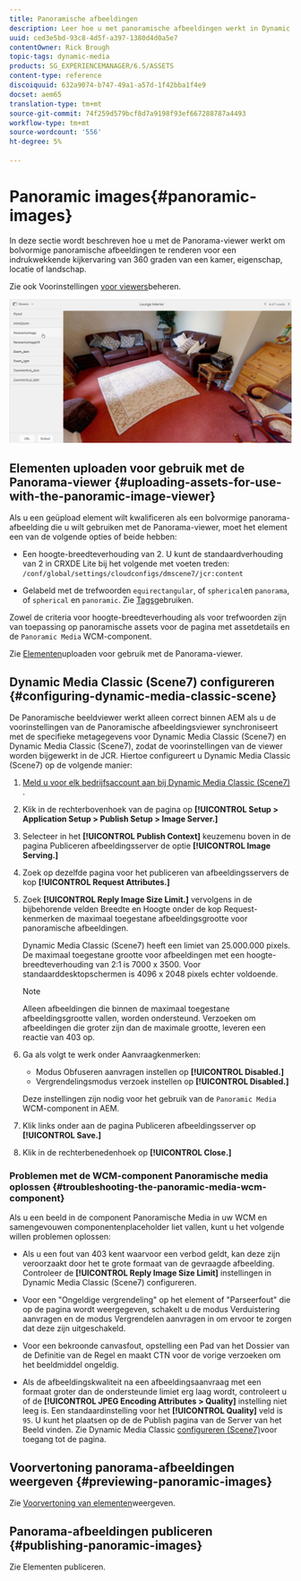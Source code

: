 ```yaml
---
title: Panoramische afbeeldingen
description: Leer hoe u met panoramische afbeeldingen werkt in Dynamic Media.
uuid: ced3e5bd-93c8-4d5f-a397-1380d4d0a5e7
contentOwner: Rick Brough
topic-tags: dynamic-media
products: SG_EXPERIENCEMANAGER/6.5/ASSETS
content-type: reference
discoiquuid: 632a9074-b747-49a1-a57d-1f42bba1f4e9
docset: aem65
translation-type: tm+mt
source-git-commit: 74f259d579bcf8d7a9198f93ef667288787a4493
workflow-type: tm+mt
source-wordcount: '556'
ht-degree: 5%

---
```



# Panoramic images{#panoramic-images}

In deze sectie wordt beschreven hoe u met de Panorama-viewer werkt om bolvormige panoramische afbeeldingen te renderen voor een indrukwekkende kijkervaring van 360 graden van een kamer, eigenschap, locatie of landschap.

Zie ook Voorinstellingen [voor viewers](/help/assets/managing-viewer-presets.md)beheren.

![panoramic-image2](assets/panoramic-image2.png)

## Elementen uploaden voor gebruik met de Panorama-viewer {#uploading-assets-for-use-with-the-panoramic-image-viewer}

Als u een geüpload element wilt kwalificeren als een bolvormige panorama-afbeelding die u wilt gebruiken met de Panorama-viewer, moet het element een van de volgende opties of beide hebben:

* Een hoogte-breedteverhouding van 2.
U kunt de standaardverhouding van 2 in CRXDE Lite bij het volgende met voeten treden:
   `/conf/global/settings/cloudconfigs/dmscene7/jcr:content`

* Gelabeld met de trefwoorden `equirectangular`, of `spherical`en `panorama`, of `spherical` en `panoramic`. Zie [Tags](/help/sites-authoring/tags.md)gebruiken.

Zowel de criteria voor hoogte-breedteverhouding als voor trefwoorden zijn van toepassing op panoramische assets voor de pagina met assetdetails en de `Panoramic Media` WCM-component.

Zie [Elementen](/help/assets/managing-assets-touch-ui.md#uploading-assets)uploaden voor gebruik met de Panorama-viewer.

## Dynamic Media Classic (Scene7) configureren {#configuring-dynamic-media-classic-scene}

De Panoramische beeldviewer werkt alleen correct binnen AEM als u de voorinstellingen van de Panoramische afbeeldingsviewer synchroniseert met de specifieke metagegevens voor Dynamic Media Classic (Scene7) en Dynamic Media Classic (Scene7), zodat de voorinstellingen van de viewer worden bijgewerkt in de JCR. Hiertoe configureert u Dynamic Media Classic (Scene7) op de volgende manier:

1. [Meld u voor elk bedrijfsaccount aan bij Dynamic Media Classic (Scene7)](https://www.adobe.com/marketing-cloud/experience-manager/scene7-login.html) .

1. Klik in de rechterbovenhoek van de pagina op **[!UICONTROL Setup > Application Setup > Publish Setup > Image Server.]**
1. Selecteer in het **[!UICONTROL Publish Context]** keuzemenu boven in de pagina Publiceren afbeeldingsserver de optie **[!UICONTROL Image Serving.]**

1. Zoek op dezelfde pagina voor het publiceren van afbeeldingsservers de kop **[!UICONTROL Request Attributes.]**
1. Zoek **[!UICONTROL Reply Image Size Limit.]** vervolgens in de bijbehorende velden Breedte en Hoogte onder de kop Request-kenmerken de maximaal toegestane afbeeldingsgrootte voor panoramische afbeeldingen.

   Dynamic Media Classic (Scene7) heeft een limiet van 25.000.000 pixels. De maximaal toegestane grootte voor afbeeldingen met een hoogte-breedteverhouding van 2:1 is 7000 x 3500. Voor standaarddesktopschermen is 4096 x 2048 pixels echter voldoende.

   >[!NOTE]
   >
   >Alleen afbeeldingen die binnen de maximaal toegestane afbeeldingsgrootte vallen, worden ondersteund. Verzoeken om afbeeldingen die groter zijn dan de maximale grootte, leveren een reactie van 403 op.

1. Ga als volgt te werk onder Aanvraagkenmerken:

   * Modus Obfuseren aanvragen instellen op **[!UICONTROL Disabled.]**
   * Vergrendelingsmodus verzoek instellen op **[!UICONTROL Disabled.]**

   Deze instellingen zijn nodig voor het gebruik van de `Panoramic Media` WCM-component in AEM.

1. Klik links onder aan de pagina Publiceren afbeeldingsserver op **[!UICONTROL Save.]**

1. Klik in de rechterbenedenhoek op **[!UICONTROL Close.]**

### Problemen met de WCM-component Panoramische media oplossen {#troubleshooting-the-panoramic-media-wcm-component}

Als u een beeld in de component Panoramische Media in uw WCM en samengevouwen componentenplaceholder liet vallen, kunt u het volgende willen problemen oplossen:

* Als u een fout van 403 kent waarvoor een verbod geldt, kan deze zijn veroorzaakt door het te grote formaat van de gevraagde afbeelding. Controleer de **[!UICONTROL Reply Image Size Limit]** instellingen in Dynamic Media Classic (Scene7) [](/help/assets/panoramic-images.md#configuring-dynamic-media-classic-scene)configureren.

* Voor een &quot;Ongeldige vergrendeling&quot; op het element of &quot;Parseerfout&quot; die op de pagina wordt weergegeven, schakelt u de modus Verduistering aanvragen en de modus Vergrendelen aanvragen in om ervoor te zorgen dat deze zijn uitgeschakeld.
* Voor een bekroonde canvasfout, opstelling een Pad van het Dossier van de Definitie van de Regel en maakt CTN voor de vorige verzoeken om het beeldmiddel ongeldig.
* Als de afbeeldingskwaliteit na een afbeeldingsaanvraag met een formaat groter dan de ondersteunde limiet erg laag wordt, controleert u of de **[!UICONTROL JPEG Encoding Attributes > Quality]** instelling niet leeg is. Een standaardinstelling voor het **[!UICONTROL Quality]** veld is `95`. U kunt het plaatsen op de de Publish pagina van de Server van het Beeld vinden. Zie Dynamic Media Classic [configureren (Scene7)](/help/assets/panoramic-images.md#configuring-dynamic-media-classic-scene)voor toegang tot de pagina.

## Voorvertoning panorama-afbeeldingen weergeven {#previewing-panoramic-images}

Zie [Voorvertoning van elementen](/help/assets/previewing-assets.md)weergeven.

## Panorama-afbeeldingen publiceren {#publishing-panoramic-images}

Zie Elementen [](/help/assets/publishing-dynamicmedia-assets.md)publiceren.
